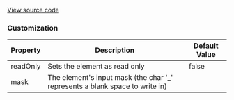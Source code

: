 [View source code](https://github.com/OMNIALowCode/omnia3-samples/blob/master/webcomponents/web-components/MaskedInput/masked-input.js)


### Customization
| Property | Description                     | Default Value |
|----------|---------------------------------|---------------|
| readOnly | Sets the element as read only | false         |
| mask | The element's input mask (the char '_' represents a blank space to write in) |          |